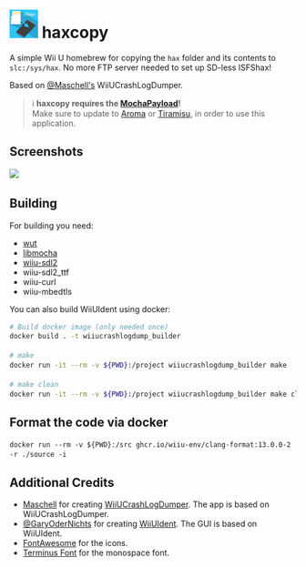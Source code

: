 # <img src='res/icon.png' width='50'> haxcopy
A simple Wii U homebrew for copying the ``hax`` folder and its contents to ``slc:/sys/hax``. No more FTP server needed to set up SD-less ISFShax!

Based on [@Maschell's](https://github.com/Maschell) WiiUCrashLogDumper.

> :information_source: **haxcopy requires the [MochaPayload](https://github.com/wiiu-env/MochaPayload)!**  
> Make sure to update to [Aroma](https://aroma.foryour.cafe) or [Tiramisu](https://tiramisu.foryour.cafe), in order to use this application.

## Screenshots
![](res/screenshot.png)

## Building
For building you need: 
- [wut](https://github.com/devkitPro/wut)
- [libmocha](https://github.com/wiiu-env/libmocha)
- [wiiu-sdl2](https://github.com/GaryOderNichts/SDL/tree/wiiu-sdl2-2.26)
- wiiu-sdl2_ttf
- wiiu-curl
- wiiu-mbedtls

You can also build WiiUIdent using docker:
```bash
# Build docker image (only needed once)
docker build . -t wiiucrashlogdump_builder

# make 
docker run -it --rm -v ${PWD}:/project wiiucrashlogdump_builder make

# make clean
docker run -it --rm -v ${PWD}:/project wiiucrashlogdump_builder make clean
```

## Format the code via docker

`docker run --rm -v ${PWD}:/src ghcr.io/wiiu-env/clang-format:13.0.0-2 -r ./source -i`

## Additional Credits
- [Maschell](https://github.com/Maschell) for creating [WiiUCrashLogDumper](https://github.com/wiiu-env/WiiUCrashLogDumper). The app is based on WiiUCrashLogDumper.
- [@GaryOderNichts](https://github.com/GaryOderNichts) for creating [WiiUIdent](https://github.com/GaryOderNichts/WiiUIdent). The GUI is based on WiiUIdent.
- [FontAwesome](https://fontawesome.com/) for the icons.
- [Terminus Font](https://terminus-font.sourceforge.net/) for the monospace font.
